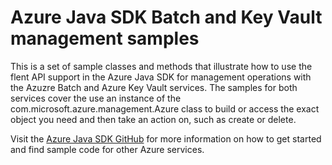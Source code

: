 # Azure Java SDK Batch and Key Vault management samples

This is a set of sample classes and methods that illustrate how to use the flent API support in the Azure Java SDK  for management operations with the Azuzre Batch and Azure Key Vault services. The samples for both services cover the use an instance of the com.microsoft.azure.management.Azure class to build or access the exact object you need and then take an action on, such as create or delete.

Visit the [Azure Java SDK GitHub](https://github.com/Azure/azure-sdk-for-java) for more information on how to get started and find sample code for other Azure services.


